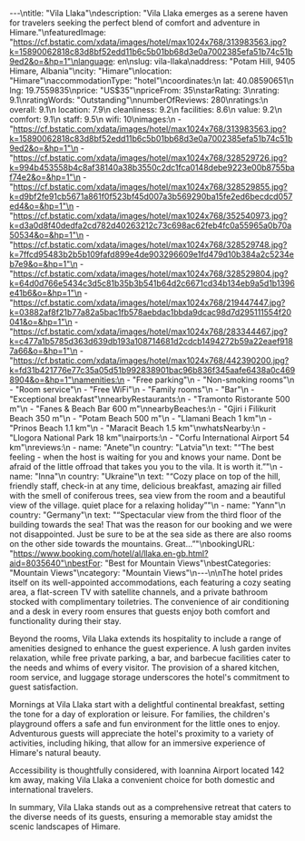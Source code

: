 ---\ntitle: "Vila Llaka"\ndescription: "Vila Llaka emerges as a serene haven for travelers seeking the perfect blend of comfort and adventure in Himare."\nfeaturedImage: "https://cf.bstatic.com/xdata/images/hotel/max1024x768/313983563.jpg?k=15890062818c83d8bf52edd11b6c5b01bb68d3e0a7002385efa51b74c51b9ed2&o=&hp=1"\nlanguage: en\nslug: vila-llaka\naddress: "Potam Hill, 9405 Himare, Albania"\ncity: "Himare"\nlocation: "Himare"\naccommodationType: "hotel"\ncoordinates:\n  lat: 40.08590651\n  lng: 19.7559835\nprice: "US$35"\npriceFrom: 35\nstarRating: 3\nrating: 9.1\nratingWords: "Outstanding"\nnumberOfReviews: 280\nratings:\n  overall: 9.1\n  location: 7.9\n  cleanliness: 9.2\n  facilities: 8.6\n  value: 9.2\n  comfort: 9.1\n  staff: 9.5\n  wifi: 10\nimages:\n  - "https://cf.bstatic.com/xdata/images/hotel/max1024x768/313983563.jpg?k=15890062818c83d8bf52edd11b6c5b01bb68d3e0a7002385efa51b74c51b9ed2&o=&hp=1"\n  - "https://cf.bstatic.com/xdata/images/hotel/max1024x768/328529726.jpg?k=994b453558b4c8af38140a38b3550c2dc1fca0148debe9223e00b8755baf74e2&o=&hp=1"\n  - "https://cf.bstatic.com/xdata/images/hotel/max1024x768/328529855.jpg?k=d9bf2fe91cb5671a861f0f523bf45d007a3b569290ba15fe2ed6becdcd057ed4&o=&hp=1"\n  - "https://cf.bstatic.com/xdata/images/hotel/max1024x768/352540973.jpg?k=d3a0d8f40dedfa2cd782d40263212c73c698ac62feb4fc0a55965a0b70a50534&o=&hp=1"\n  - "https://cf.bstatic.com/xdata/images/hotel/max1024x768/328529748.jpg?k=7ffcd95483b2b5b109fafd899e4de903296609e1fd479d10b384a2c5234eb7e9&o=&hp=1"\n  - "https://cf.bstatic.com/xdata/images/hotel/max1024x768/328529804.jpg?k=64d0d766e5434c3d5c81b35b3b541b64d2c6671cd34b134eb9a5d1b1396e41b6&o=&hp=1"\n  - "https://cf.bstatic.com/xdata/images/hotel/max1024x768/219447447.jpg?k=03882af8f21b77a82a5bac1fb578aebdac1bbda9dcac98d7d295111554f20041&o=&hp=1"\n  - "https://cf.bstatic.com/xdata/images/hotel/max1024x768/283344467.jpg?k=c477a1b5785d363d639db193a108714681d2cdcb1494272b59a22eaef9187a66&o=&hp=1"\n  - "https://cf.bstatic.com/xdata/images/hotel/max1024x768/442390200.jpg?k=fd31b421776e77c35a05d51b992838901bac96b836f345aafe6438a0c4698904&o=&hp=1"\namenities:\n  - "Free parking"\n  - "Non-smoking rooms"\n  - "Room service"\n  - "Free WiFi"\n  - "Family rooms"\n  - "Bar"\n  - "Exceptional breakfast"\nnearbyRestaurants:\n  - "Tramonto Ristorante 500 m"\n  - "Fanes & Beach Bar 600 m"\nnearbyBeaches:\n  - "Gjiri i Filikurit Beach 350 m"\n  - "Potam Beach 500 m"\n  - "Llamani Beach 1 km"\n  - "Prinos Beach 1.1 km"\n  - "Maracit Beach 1.5 km"\nwhatsNearby:\n  - "Llogora National Park 18 km"\nairports:\n  - "Corfu International Airport 54 km"\nreviews:\n  - name: "Anete"\n    country: "Latvia"\n    text: "“The best feeling - when the host is waiting for you and knows your name. Dont be afraid of the little offroad that takes you you to the vila. It is worth it.”"\n  - name: "Inna"\n    country: "Ukraine"\n    text: "“Cozy place on top of the hill, friendly staff, check-in at any time, delicious breakfast, amazing air filled with the smell of coniferous trees, sea view from the room and a beautiful view of the village. quiet place for a relaxing holiday”"\n  - name: "Yann"\n    country: "Germany"\n    text: "“Spectacular view from the third floor of the building towards the sea! That was the reason for our booking and we were not disappointed. Just be sure to be at the sea side as there are also rooms on the other side towards the mountains. Great...”"\nbookingURL: "https://www.booking.com/hotel/al/llaka.en-gb.html?aid=8035640"\nbestFor: "Best for Mountain Views"\nbestCategories: "Mountain Views"\ncategory: "Mountain Views"\n---\n\nThe hotel prides itself on its well-appointed accommodations, each featuring a cozy seating area, a flat-screen TV with satellite channels, and a private bathroom stocked with complimentary toiletries. The convenience of air conditioning and a desk in every room ensures that guests enjoy both comfort and functionality during their stay.

Beyond the rooms, Vila Llaka extends its hospitality to include a range of amenities designed to enhance the guest experience. A lush garden invites relaxation, while free private parking, a bar, and barbecue facilities cater to the needs and whims of every visitor. The provision of a shared kitchen, room service, and luggage storage underscores the hotel's commitment to guest satisfaction.

Mornings at Vila Llaka start with a delightful continental breakfast, setting the tone for a day of exploration or leisure. For families, the children's playground offers a safe and fun environment for the little ones to enjoy. Adventurous guests will appreciate the hotel's proximity to a variety of activities, including hiking, that allow for an immersive experience of Himare's natural beauty.

Accessibility is thoughtfully considered, with Ioannina Airport located 142 km away, making Vila Llaka a convenient choice for both domestic and international travelers.

In summary, Vila Llaka stands out as a comprehensive retreat that caters to the diverse needs of its guests, ensuring a memorable stay amidst the scenic landscapes of Himare.